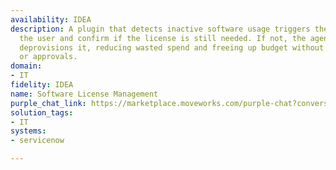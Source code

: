 ```yaml
---
availability: IDEA
description: A plugin that detects inactive software usage triggers the agent to message
  the user and confirm if the license is still needed. If not, the agent automatically
  deprovisions it, reducing wasted spend and freeing up budget without manual tracking
  or approvals.
domain:
- IT
fidelity: IDEA
name: Software License Management
purple_chat_link: https://marketplace.moveworks.com/purple-chat?conversation=%7B%22messages%22%3A%5B%7B%22parts%22%3A%5B%7B%22richText%22%3A%22%3Cp+xmlns%3D%5C%22http%3A%2F%2Fwww.w3.org%2F1999%2Fxhtml%5C%22%3EHi+Alex%2C+we%27ve+noticed+your+%3Cb%3EFigma%3C%2Fb%3E+license+has+been+inactive+for+over+90+days.+To+help+us+manage+our+software+licenses%2C+we+will+be+deprovisioning+your+account.%3C%2Fp%3E%3Cp+xmlns%3D%5C%22http%3A%2F%2Fwww.w3.org%2F1999%2Fxhtml%5C%22%3EIf+you+still+need+access%2C+please+let+me+know.%3C%2Fp%3E%22%7D%2C%7B%22buttons%22%3A%5B%7B%22buttonText%22%3A%22Keep+my+license%22%2C%22style%22%3A%22outlined%22%7D%2C%7B%22buttonText%22%3A%22Deprovision%22%2C%22style%22%3A%22filled%22%7D%5D%7D%5D%2C%22role%22%3A%22assistant%22%7D%2C%7B%22parts%22%3A%5B%7B%22reasoningSteps%22%3A%5B%7B%22richText%22%3A%22%3Cp+xmlns%3D%5C%22http%3A%2F%2Fwww.w3.org%2F1999%2Fxhtml%5C%22%3EUser+confirmed+they+no+longer+need+the+license.+Proceeding+with+deprovisioning.%3C%2Fp%3E%22%2C%22status%22%3A%22success%22%7D%2C%7B%22richText%22%3A%22%3Cp+xmlns%3D%5C%22http%3A%2F%2Fwww.w3.org%2F1999%2Fxhtml%5C%22%3ERemoving+%3Cb%3EFigma%3C%2Fb%3E+access+for+Alex+Young+in+%3Cb%3EOkta%3C%2Fb%3E.%3C%2Fp%3E%22%2C%22status%22%3A%22success%22%7D%2C%7B%22richText%22%3A%22%3Cp+xmlns%3D%5C%22http%3A%2F%2Fwww.w3.org%2F1999%2Fxhtml%5C%22%3ECreating+tracking+ticket+in+%3Cb%3EJira%3C%2Fb%3E.%3C%2Fp%3E%22%2C%22status%22%3A%22pending%22%7D%5D%7D%5D%2C%22role%22%3A%22assistant%22%7D%2C%7B%22parts%22%3A%5B%7B%22richText%22%3A%22%3Cp+xmlns%3D%5C%22http%3A%2F%2Fwww.w3.org%2F1999%2Fxhtml%5C%22%3EThanks+for+confirming.+Your+%3Cb%3EFigma%3C%2Fb%3E+license+has+been+successfully+deprovisioned.+I%27ve+created+a+ticket+to+track+this+action.%3C%2Fp%3E%22%7D%2C%7B%22citations%22%3A%5B%7B%22citationTitle%22%3A%22IT-14432%3A+Deprovision+Figma+for+Alex+Young%22%2C%22connectorName%22%3A%22jira%22%7D%5D%7D%5D%2C%22role%22%3A%22assistant%22%2C%22showFeedbackTray%22%3Atrue%7D%5D%7D
solution_tags:
- IT
systems:
- servicenow

---
```

